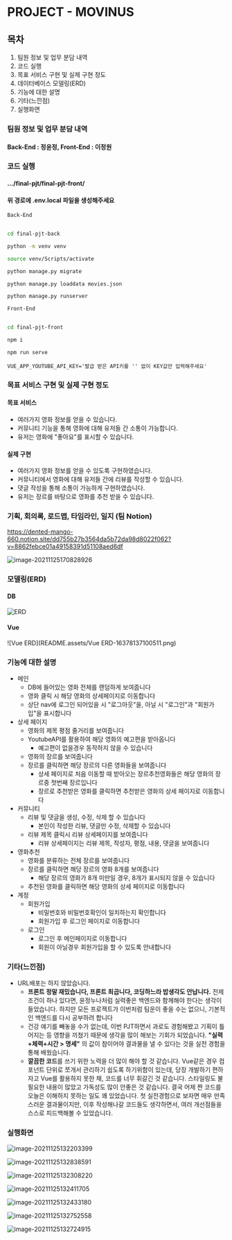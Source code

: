 # PROJECT - MOVINUS

## 목차

1. 팀원 정보 및 업무 분담 내역
2. 코드 실행
3. 목표 서비스 구현 및 실제 구현 정도
4. 데이터베이스 모델링(ERD)
5. 기능에 대한 설명
6. 기타(느낀점)
6. 실행화면



### 팀원 정보 및 업무 분담 내역

#### 	Back-End : 정윤정, Front-End : 이정원

#### 	

### 코드 실행

#### .../final-pjt/final-pjt-front/ 

#### 위 경로에 .env.local 파일을 생성해주세요

```bash
Back-End


cd final-pjt-back

python -m venv venv

source venv/Scripts/activate

python manage.py migrate

python manage.py loaddata movies.json

python manage.py runserver
```

```bash
Front-End


cd final-pjt-front

npm i

npm run serve
```

```.env.local
VUE_APP_YOUTUBE_API_KEY='발급 받은 API키를 '' 없이 KEY값만 입력해주세요'
```



### 목표 서비스 구현 및 실제 구현 정도

#### 	목표 서비스

- 여러가지 영화 정보를 얻을 수 있습니다.
- 커뮤니티 기능을 통해 영화에 대해 유저들 간 소통이 가능합니다.
- 유저는 영화에 "좋아요"를 표시할 수 있습니다. 

#### 	실제 구현

- 여러가지 영화 정보를 얻을 수 있도록 구현하였습니다.
- 커뮤니티에서 영화에 대해 유저들 간에 리뷰를 작성할 수 있습니다.
- 댓글 작성을 통해 소통이 가능하게 구현하였습니다.
- 유저는 장르를 바탕으로 영화를 추천 받을 수 있습니다.



### 기획, 회의록, 로드맵, 타임라인, 일지 (팀 Notion)

https://dented-mango-660.notion.site/dd755b27b3564da5b72da98d8022f062?v=8862febce01a49158391d51108aed6df

![image-20211125170828926](README.assets/image-20211125170828926-16378277103501.png)



### 모델링(ERD)

#### 	DB

![ERD](README.assets/ERD-16378092502111.png)

#### 	Vue

![Vue ERD](README.assets/Vue ERD-16378137100511.png)



### 기능에 대한 설명

- 메인
  - DB에 들어있는 영화 전체를 랜덤하게 보여줍니다
  - 영화 클릭 시 해당 영화의 상세페이지로 이동합니다
  - 상단 nav에 로그인 되어있을 시 "로그아웃"을, 아닐 시 "로그인"과 "회원가입"을 표시합니다
- 상세 페이지
  - 영화의 제목 평점 줄거리를 보여줍니다
  - YoutubeAPI를 활용하여 해당 영화의 예고편을 받아옵니다
    - 예고편이 없을경우 동작하지 않을 수 있습니다
  - 영화의 장르를 보여줍니다
  - 장르를 클릭하면 해당 장르의 다른 영화들을 보여줍니다
    - 상세 페이지로 처음 이동할 때 받아오는 장르추천영화들은 해당 영화의 장르중 첫번째 장르입니다
    - 장르로 추천받은 영화를 클릭하면 추천받은 영화의 상세 페이지로 이동합니다
- 커뮤니티
  - 리뷰 및 댓글을 생성, 수정, 삭제 할 수 있습니다
    - 본인이 작성한 리뷰, 댓글만 수정, 삭제할 수 있습니다
  - 리뷰 제목 클릭시 리뷰 상세페이지를 보여줍니다
    - 리뷰 상세페이지는 리뷰 제목, 작성자, 평점, 내용, 댓글을 보여줍니다
- 영화추천
  - 영화를 분류하는 전체 장르를 보여줍니다
  - 장르를 클릭하면 해당 장르의 영화 8개를 보여줍니다
    - 해당 장르의 영화가 8개 미만일 경우, 8개가 표시되지 않을 수 있습니다
  - 추천된 영화를 클릭하면 해당 영화의 상세 페이지로 이동합니다
- 계정
  - 회원가입
    - 비밀번호와 비밀번호확인이 일치하는지 확인합니다
    - 회원가입 후 로그인 페이지로 이동합니다
  - 로그인
    - 로그인 후 메인페이지로 이동합니다
    - 회원이 아닐경우 회원가입을 할 수 있도록 안내합니다



### 기타(느낀점)

- URL배포는 하지 않았습니다.
  - **프론트 정말 재밌습니다, 프론트 최곱니다, 코딩하느라 밥생각도 안납니다.** 전제조건이 하나 있다면, 윤정누나처럼 실력좋은 백엔드와 함께해야 한다는 생각이 들었습니다. 하지만 모든 프로젝트가 이번처럼 팀운이 좋을 수는 없으니, 기본적인 백엔드를 다시 공부하려 합니다
  - 건강 얘기를 빼놓을 수가 없는데, 이번 PJT하면서 과로도 경험해봤고 기획이 틀어지는 등 영향을 끼쳤기 때문에 생각을 많이 해보는 기회가 되었습니다. **"실력+체력+시간 > 명세"** 의 값이 참이어야 결과물을 낼 수 있다는 것을 실전 경험을 통해 배웠습니다. 
  - **깔끔한 코드**를 쓰기 위한 노력을 더 많이 해야 할 것 같습니다. Vue같은 경우 컴포넌트 단위로 쪼개서 관리하기 쉽도록 하기위함이 있는데, 당장 개발하기 편하자고 Vue를 활용하지 못한 채, 코드를 너무 휘갈긴 것 같습니다. 스타일링도 불필요한 내용이 많았고 가독성도 많이 안좋은 것 같습니다. 결국 어제 짠 코드를 오늘은 이해하지 못하는 일도 꽤 있었습니다. 첫 실전경험으로 보자면 매우 만족스러운 결과물이지만, 이후 작성해나갈 코드들도 생각하면서, 여러 개선점들을 스스로 피드백해볼 수 있었습니다.



### 실행화면

![image-20211125132203399](README.assets/image-20211125132203399-16378141659512.png)

![image-20211125132838591](README.assets/image-20211125132838591-16378145202693.png)

![image-20211125132308220](README.assets/image-20211125132308220-16378141918643.png)

![image-20211125132411705](README.assets/image-20211125132411705-16378142528314.png)

![image-20211125132433180](README.assets/image-20211125132433180-16378142742905.png)

![image-20211125132752558](README.assets/image-20211125132752558-16378144755072.png)

![image-20211125132724915](README.assets/image-20211125132724915-16378144458131.png)
